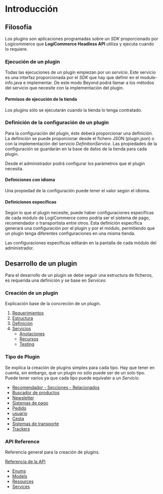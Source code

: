 # Introducción

## Filosofía

Los plugins son aplicaciones programadas sobre un *SDK* proporcionado por Logicommerce que **LogiCommerce Headless API** utiliza y ejecuta cuando lo requiere.

### Ejecución de un plugin

Todas las ejecuciones de un plugin empiezan por un *servicio*. Este servicio es una interfaz proporcionada por el *SDK* que hay que definir en el module-info.java e implementar. De este modo Beyond podrá llamar a los métodos del servicio que necesite con la implementación del plugin.

#### Permisos de ejecución de la tienda

Los plugins sólo se ejecutarán cuando la tienda lo tenga contratado.

### Definición de la configuración de un plugin

Para la configuración del plugin, éste deberá proporcionar una definición. La definición se puede proporcionar desde el fichero JSON (plugin.json) o con la implementación del servicio *DefinitionService*. Las propiedades de la configuración se guardarán en la base de datos de la tienda para cada plugin.

Desde el administrador podrá configurar los parámetros que el plugin necesita.

#### Definiciones con idioma

Una propiedad de la configuración puede tener el valor según el idioma.

#### Definiciones específicas

Según lo que el plugin necesite, puede haber configuraciones específicas de cada módulo de LogiCommerce como podría ser el sistema de pago, recomendador o transportista entre otros. Esta definición específica generará una configuración por el plugin y por el módulo, permitiendo que un plugin tenga diferentes configuraciones en una misma tienda.

Las configuraciones específicas editarán en la pantalla de cada módulo del administrador.

## Desarrollo de un plugin

Para el desarrollo de un plugin se debe seguir una estructura de ficheros, es requerida una definición y se base en *Services*:

### Creación de un plugin

Explicación base de la concreción de un plugin.

1. [Requerimientos](Requires.md)
2. [Estructura](Structure.md)
3. [Definición](Definition.md)
4. [Servicios](Services.md)
   - [Anotaciones](Annotations.md)
   - [Recursos](Resources.md)
   - [Testing](Testing.md)

### Tipo de Plugin

Se explica la creación de plugins simples para cada tipo. Hay que tener en cuenta, sin embargo, que un plugin no sólo puede ser de un solo tipo. Puede tener varios ya que cada tipo puede equivaler a un *Servicio*.

- [Recomendador - Secciones - Relacionados](Plugins/RelatedItems.md)
- [Buscador de productos](Plugins/SearchProducts.md)
- [Newsletter](Plugins/Newsletter.md)
- [Sistemas de pago](Plugins/Payment.md)
- [Pedido](Plugins/Order.md)
- [usuario](Plugins/User.md)
- [Cesta](Plugins/Basket.md)
- [Sistemas de transporte](Plugins/ShipmentSystems.md)
- [Trackers](Plugins/Trackers.md)

### API Reference

Referencia general para la creación de plugins.

[Referencia de la API](APIReference/)

- [Enums](APIReference/Enums/)
- [Models](APIReference/Models/)
- [Resources](APIReference/Resources/)
- [Services](APIReference/Services/)
